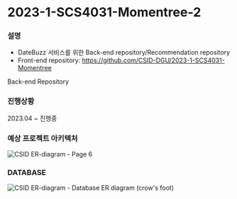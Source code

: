 # 2023-1-SCS4031-Momentree-2  

### 설명  
- DateBuzz 서비스를 위한 Back-end repository/Recommendation repository  
- Front-end repository: https://github.com/CSID-DGU/2023-1-SCS4031-Momentree  

Back-end Repository  

### 진행상황  
2023.04 ~ 진행중

### 예상 프로젝트 아키텍처
![CSID ER-diagram - Page 6](https://github.com/CSID-DGU/2023-1-SCS4031-Momentree-2/assets/85065626/3adee09b-14dd-459a-b784-3320e6dd1cc1)


### DATABASE
![CSID ER-diagram - Database ER diagram (crow's foot)](https://github.com/CSID-DGU/2023-1-SCS4031-Momentree-2/assets/85065626/847e3038-4bc7-407e-8c85-9d3bfd7e75e5)

